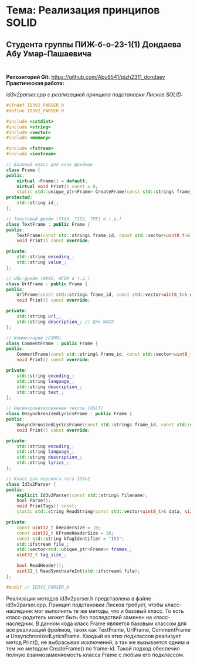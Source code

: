 # **Тема**: Реализация принципов SOLID 
## Студента группы ПИЖ-б-о-23-1(1) Дондаева Абу Умар-Пашаевича <br><br>
**Репозиторий Git:** https://github.com/Abu9541/pizh2311_dondaev   
**Практическая работа:**  


*id3v2parser.cpp с реализацией принципа подстановки Лисков SOLID:*  
```cpp
#ifndef ID3V2_PARSER_H
#define ID3V2_PARSER_H

#include <cstdint>
#include <string>
#include <vector>
#include <memory>

#include <fstream>
#include <iostream>

// Базовый класс для всех фреймов
class Frame {
public:
    virtual ~Frame() = default;
    virtual void Print() const = 0;
    static std::unique_ptr<Frame> CreateFrame(const std::string& frame_id, const std::vector<uint8_t>& data);
protected:
    std::string id_;
};

// Текстовый фрейм (TXXX, TIT2, TPE1 и т.д.)
class TextFrame : public Frame {
public:
    TextFrame(const std::string& frame_id, const std::vector<uint8_t>& data);
    void Print() const override;

private:
    std::string encoding_;
    std::string value_;
};

// URL-фрейм (WXXX, WCOM и т.д.)
class UrlFrame : public Frame {
public:
    UrlFrame(const std::string& frame_id, const std::vector<uint8_t>& data);
    void Print() const override;

private:
    std::string url_;
    std::string description_; // Для WXXX
};

// Комментарий (COMM)
class CommentFrame : public Frame {
public:
    CommentFrame(const std::string& frame_id, const std::vector<uint8_t>& data);
    void Print() const override;

private:
    std::string encoding_;
    std::string language_;
    std::string description_;
    std::string text_;
};

// Несинхронизированные тексты (USLT)
class UnsynchronizedLyricsFrame : public Frame {
public:
    UnsynchronizedLyricsFrame(const std::string& frame_id, const std::vector<uint8_t>& data);
    void Print() const override;

private:
    std::string encoding_;
    std::string language_;
    std::string description_;
    std::string lyrics_;
};

// Класс для парсинга тега ID3v2
class Id3v2Parser {
public:
    explicit Id3v2Parser(const std::string& filename);
    bool Parse();
    void PrintTags() const;
    static std::string ReadString(const std::vector<uint8_t>& data, size_t& offset, uint8_t encoding, bool terminated);

private:
    const uint32_t kHeaderSize = 10;
    const uint32_t kFrameHeaderSize = 10;
    const std::string kTagIdentifier = "ID3";
    std::ifstream file_;
    std::vector<std::unique_ptr<Frame>> frames_;
    uint32_t tag_size_;

    bool ReadHeader();
    uint32_t ReadSynchsafeInt(std::ifstream& file);
};

#endif // ID3V2_PARSER_H
``` 
Реализация методов id3v2parser.h представлена в файле id3v2parser.cpp. 
Принцип подстановки Лисков требует, чтобы класс-наследник мог выполнять те же методы, что и базовый класс. То есть класс-родитель может быть без последствий заменен на класс-наследник. В данном кода класс Frame является базовым классом для все реализаций фреймов, таких как TextFrame, UrlFrame, CommentFrame и UnsynchronizedLyricsFrame. Каждый из этих подклассов реализует метод Print(), не выбрасывая исключений, а так же вызывается одним и тем же методом CreateFrame() по frame-id. Такой подход обеспечил полную взаимозаменяемость класса Frame с любым его подклассом.
